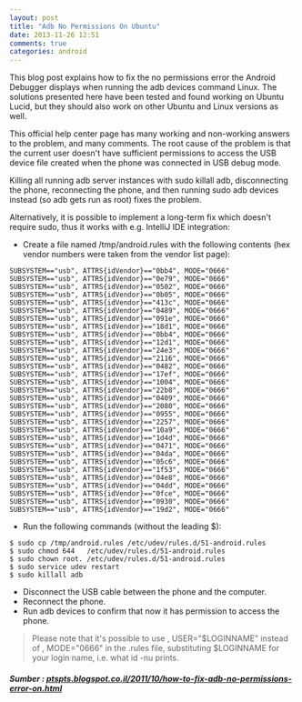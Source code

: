 ```yaml
---
layout: post
title: "Adb No Permissions On Ubuntu"
date: 2013-11-26 12:51
comments: true
categories: android
---
```


This blog post explains how to fix the no permissions error the Android Debugger displays when running the adb devices command Linux. The solutions presented here have been tested and found working on Ubuntu Lucid, but they should also work on other Ubuntu and Linux versions as well. 

<!-- more -->

This official help center page has many working and non-working answers to the problem, and many comments. The root cause of the problem is that the current user doesn't have sufficient permissions to access the USB device file created when the phone was connected in USB debug mode. 

Killing all running adb server instances with sudo killall adb, disconnecting the phone, reconnecting the phone, and then running sudo adb devices instead (so adb gets run as root) fixes the problem. 

Alternatively, it is possible to implement a long-term fix which doesn't require sudo, thus it works with e.g. IntelliJ IDE integration: 

* Create a file named /tmp/android.rules with the following contents (hex vendor numbers were taken from the vendor list page): 
```
SUBSYSTEM=="usb", ATTRS{idVendor}=="0bb4", MODE="0666"
SUBSYSTEM=="usb", ATTRS{idVendor}=="0e79", MODE="0666"
SUBSYSTEM=="usb", ATTRS{idVendor}=="0502", MODE="0666"
SUBSYSTEM=="usb", ATTRS{idVendor}=="0b05", MODE="0666"
SUBSYSTEM=="usb", ATTRS{idVendor}=="413c", MODE="0666"
SUBSYSTEM=="usb", ATTRS{idVendor}=="0489", MODE="0666"
SUBSYSTEM=="usb", ATTRS{idVendor}=="091e", MODE="0666"
SUBSYSTEM=="usb", ATTRS{idVendor}=="18d1", MODE="0666"
SUBSYSTEM=="usb", ATTRS{idVendor}=="0bb4", MODE="0666"
SUBSYSTEM=="usb", ATTRS{idVendor}=="12d1", MODE="0666"
SUBSYSTEM=="usb", ATTRS{idVendor}=="24e3", MODE="0666"
SUBSYSTEM=="usb", ATTRS{idVendor}=="2116", MODE="0666"
SUBSYSTEM=="usb", ATTRS{idVendor}=="0482", MODE="0666"
SUBSYSTEM=="usb", ATTRS{idVendor}=="17ef", MODE="0666"
SUBSYSTEM=="usb", ATTRS{idVendor}=="1004", MODE="0666"
SUBSYSTEM=="usb", ATTRS{idVendor}=="22b8", MODE="0666"
SUBSYSTEM=="usb", ATTRS{idVendor}=="0409", MODE="0666"
SUBSYSTEM=="usb", ATTRS{idVendor}=="2080", MODE="0666"
SUBSYSTEM=="usb", ATTRS{idVendor}=="0955", MODE="0666"
SUBSYSTEM=="usb", ATTRS{idVendor}=="2257", MODE="0666"
SUBSYSTEM=="usb", ATTRS{idVendor}=="10a9", MODE="0666"
SUBSYSTEM=="usb", ATTRS{idVendor}=="1d4d", MODE="0666"
SUBSYSTEM=="usb", ATTRS{idVendor}=="0471", MODE="0666"
SUBSYSTEM=="usb", ATTRS{idVendor}=="04da", MODE="0666"
SUBSYSTEM=="usb", ATTRS{idVendor}=="05c6", MODE="0666"
SUBSYSTEM=="usb", ATTRS{idVendor}=="1f53", MODE="0666"
SUBSYSTEM=="usb", ATTRS{idVendor}=="04e8", MODE="0666"
SUBSYSTEM=="usb", ATTRS{idVendor}=="04dd", MODE="0666"
SUBSYSTEM=="usb", ATTRS{idVendor}=="0fce", MODE="0666"
SUBSYSTEM=="usb", ATTRS{idVendor}=="0930", MODE="0666"
SUBSYSTEM=="usb", ATTRS{idVendor}=="19d2", MODE="0666"
```

* Run the following commands (without the leading $): 
```
$ sudo cp /tmp/android.rules /etc/udev/rules.d/51-android.rules
$ sudo chmod 644   /etc/udev/rules.d/51-android.rules
$ sudo chown root. /etc/udev/rules.d/51-android.rules
$ sudo service udev restart
$ sudo killall adb
```

* Disconnect the USB cable between the phone and the computer. 
* Reconnect the phone. 
* Run adb devices to confirm that now it has permission to access the phone. 

> Please note that it's possible to use , USER="$LOGINNAME" instead of , MODE="0666" in the .rules file, substituting $LOGINNAME for your login name, i.e. what id -nu prints. 

##### Sumber : <a href="ptspts.blogspot.co.il/2011/10/how-to-fix-adb-no-permissions-error-on.html">ptspts.blogspot.co.il/2011/10/how-to-fix-adb-no-permissions-error-on.html</a>

